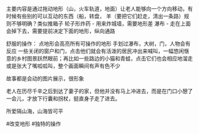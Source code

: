 主要内容是通过拖动地形（山，火车轨道，地面）让老人能够向一个方向移动，有时候有些别的可以互动的东西（船，转盘，
羊（要把它们赶走，清出一条路）规则不够明确？类似推箱子
轮子形炸药 - 用来炸城墙，需要地形差
瀑布 - 走在上面会掉下去，需要提前决定下面的地形，纵向通路

舒服的操作：
点地形会高亮所有可操作的地形
手划过瀑布，大树，门，人物会有反应
一些关闭的窗户和门，点击他们就会有活泼的居民冲出来喊叫，一幅悠闲惬意的乡村图景跃然眼前；再比如一些路边的小猫和青蛙，点击它们也会相应地溜走或是张大了嘴呱呱叫，整个画面瞬间有声有色不少

故事都是会动的图片展示，很形象

老人在历尽千辛之后到达了妻子的家，但他并没有马上冲进去，而是在门口小憩了一会儿，才放下行囊和拐杖，挺直身子走了进去。

所爱隔山海，山海皆可平

#改变地形 #独特的操作